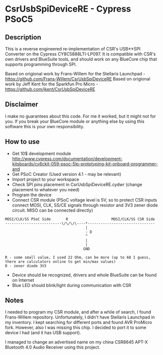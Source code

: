 CsrUsbSpiDeviceRE - Cypress PSoC5
===
Description
---
This is a reverse engineered re-implementation of CSR's USB<->SPI Converter on the Cypress CY8C5888LTI-LP097. It is compatible with CSR's own drivers and BlueSuite tools, and should work on any BlueCore chip that supports programming through SPI.

Based on origional work by Frans-Willem for the Stellaris Launchpad - https://github.com/Frans-Willem/CsrUsbSpiDeviceRE
Based on origional work by Jeff Kent for the Sparkfun Pro Micro - https://github.com/jkent/CsrUsbSpiDeviceRE

Disclaimer
---
I make no guarantees about this code. For me it worked, but it might not for you. If you break your BlueCore module or anything else by using this software this is your own responsibility.

How to use
---
* Get 10$ development module http://www.cypress.com/documentation/development-kitsboards/cy8ckit-059-psoc-5lp-prototyping-kit-onboard-programmer-and
* Get PSoC Creator (Used version 4.1 - may be relevant)
* Import project to your workspace
* Check SPI pins placement in CsrUsbSpiDeviceRE.cydwr (change placement to whatever you need)
* Program the device
* Connect CSR module (PSoC voltage level is 5V, so to protect CSR inputs connect MOSI, CLK, SS/CE signals through resistor and 3V3 zener diode circuit. MISO can be connected directly)
```
MOSI/CLK/SS PSoC Side       R                    MOSI/CLK/SS CSR Side
--------------------------\/\/\/\----*-------------------------------
                                     |
                                     - D
                                     ^
                                     |
                                     |
                                    GND

R - some small value, I used 22 Ohm, can be more (up to 68 I guess, there are calculators online to get min/max values)
D - zener diode 3V3
```
* Device should be recognized, drivers and whole BlueSuite can be found on Internet
* Blue LED should blink/light during communication with CSR

Notes
---
I needed to program my CSR module, and after a while of search, I found Frans-Willem repository. Unfortunately, I didn't have Stellaris Launchpad in my inventory. I kept searching for different ports and found AVR ProMicro fork. However, also I was missing this chip. I decided to port it to some device I had (and it has USB support).

I managed to change an advertised name on my china CSR8645 APT-X Bluetooth 4.0 Audio Receiver using this project.




